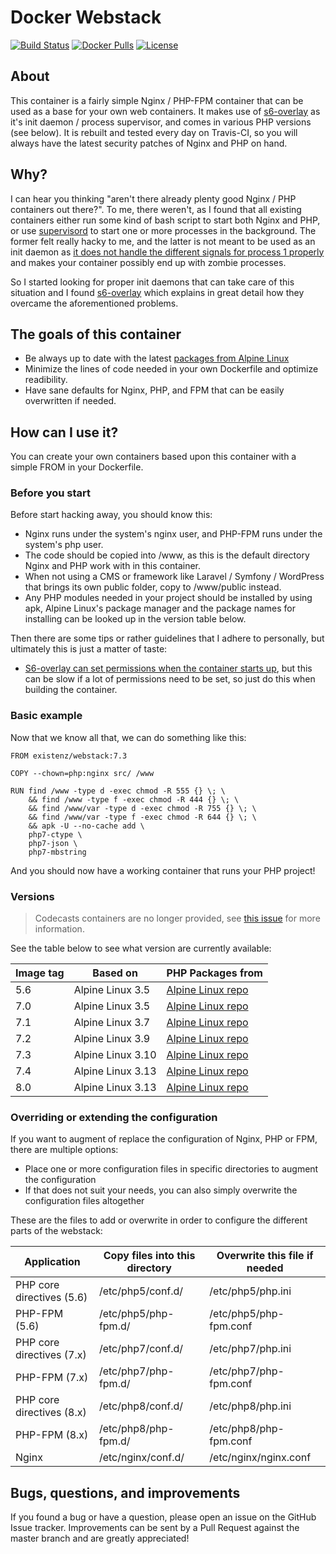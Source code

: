 # Docker Webstack

[![Build Status](https://img.shields.io/github/workflow/status/eXistenZNL/Docker-Webstack/Build%20containers?style=flat-square)](https://github.com/eXistenZNL/Docker-Webstack/actions) [![Docker Pulls](https://img.shields.io/docker/pulls/existenz/webstack.svg?style=flat-square)](https://hub.docker.com/r/existenz/webstack/) [![License](https://img.shields.io/github/license/existenznl/docker-webstack.svg?style=flat-square)](https://github.com/eXistenZNL/Docker-Webstack/blob/master/LICENSE)

## About

This container is a fairly simple Nginx / PHP-FPM container that can be used as a base for your own web containers. It makes use of [s6-overlay](https://github.com/just-containers/s6-overlay) as it's init daemon / process supervisor, and comes in various PHP versions (see below). It is rebuilt and tested every day on Travis-CI, so you will always have the latest security patches of Nginx and PHP on hand.

## Why?

I can hear you thinking "aren't there already plenty good Nginx / PHP containers out there?".
To me, there weren't, as I found that all existing containers either run some kind of bash script to start both Nginx and PHP, or use [supervisord](http://supervisord.org/) to start one or more processes in the background.
The former felt really hacky to me, and the latter is not meant to be used as an init daemon as [it does not handle the different signals for process 1 properly](https://blog.phusion.nl/2015/01/20/docker-and-the-pid-1-zombie-reaping-problem/) and makes your container possibly end up with zombie processes.

So I started looking for proper init daemons that can take care of this situation and I found [s6-overlay](https://github.com/just-containers/s6-overlay) which explains in great detail how they overcame the aforementioned problems.

## The goals of this container

- Be always up to date with the latest [packages from Alpine Linux](https://pkgs.alpinelinux.org/packages)
- Minimize the lines of code needed in your own Dockerfile and optimize readibility.
- Have sane defaults for Nginx, PHP, and FPM that can be easily overwritten if needed.

## How can I use it?

You can create your own containers based upon this container with a simple FROM in your Dockerfile.

### Before you start

Before start hacking away, you should know this:
- Nginx runs under the system's nginx user, and PHP-FPM runs under the system's php user.
- The code should be copied into /www, as this is the default directory Nginx and PHP work with in this container.
- When not using a CMS or framework like Laravel / Symfony / WordPress that brings its own public folder, copy to /www/public instead.
- Any PHP modules needed in your project should be installed by using apk, Alpine Linux's package manager and the package names for installing can be looked up in the version table below.

Then there are some tips or rather guidelines that I adhere to personally, but ultimately this is just a matter of taste:
- [S6-overlay can set permissions when the container starts up](https://github.com/just-containers/s6-overlay#fixing-ownership--permissions), but this can be slow if a lot of permissions need to be set, so just do this when building the container.

### Basic example

Now that we know all that, we can do something like this:
```
FROM existenz/webstack:7.3

COPY --chown=php:nginx src/ /www

RUN find /www -type d -exec chmod -R 555 {} \; \
    && find /www -type f -exec chmod -R 444 {} \; \
    && find /www/var -type d -exec chmod -R 755 {} \; \
    && find /www/var -type f -exec chmod -R 644 {} \; \
    && apk -U --no-cache add \
    php7-ctype \
    php7-json \
    php7-mbstring
```
And you should now have a working container that runs your PHP project!

### Versions

> Codecasts containers are no longer provided, see [this issue](https://github.com/codecasts/php-alpine/issues/131) for more information.

See the table below to see what version are currently available:

| Image tag     | Based on          | PHP Packages from                                                                 |
|---------------|-------------------|-----------------------------------------------------------------------------------|
| 5.6           | Alpine Linux 3.5  | [Alpine Linux repo](https://pkgs.alpinelinux.org/packages?name=php5*&branch=v3.5) |
| 7.0           | Alpine Linux 3.5  | [Alpine Linux repo](https://pkgs.alpinelinux.org/packages?name=php7*&branch=v3.5) |
| 7.1           | Alpine Linux 3.7  | [Alpine Linux repo](https://pkgs.alpinelinux.org/packages?name=php7*&branch=v3.7) |
| 7.2           | Alpine Linux 3.9  | [Alpine Linux repo](https://pkgs.alpinelinux.org/packages?name=php7*&branch=v3.8) |
| 7.3           | Alpine Linux 3.10 | [Alpine Linux repo](https://pkgs.alpinelinux.org/packages?name=php7*&branch=v3.10)|
| 7.4           | Alpine Linux 3.13 | [Alpine Linux repo](https://pkgs.alpinelinux.org/packages?name=php7*&branch=v3.13)|
| 8.0           | Alpine Linux 3.13 | [Alpine Linux repo](https://pkgs.alpinelinux.org/packages?name=php8*&branch=v3.13)|

### Overriding or extending the configuration

If you want to augment of replace the configuration of Nginx, PHP or FPM, there are multiple options:
- Place one or more configuration files in specific directories to augment the configuration
- If that does not suit your needs, you can also simply overwrite the configuration files altogether

These are the files to add or overwrite in order to configure the different parts of the webstack:

| Application               | Copy files into this directory | Overwrite this file if needed |
|---------------------------|--------------------------------|-------------------------------|
| PHP core directives (5.6) | /etc/php5/conf.d/              | /etc/php5/php.ini             |
| PHP-FPM (5.6)             | /etc/php5/php-fpm.d/           | /etc/php5/php-fpm.conf        |
| PHP core directives (7.x) | /etc/php7/conf.d/              | /etc/php7/php.ini             |
| PHP-FPM (7.x)             | /etc/php7/php-fpm.d/           | /etc/php7/php-fpm.conf        |
| PHP core directives (8.x) | /etc/php8/conf.d/              | /etc/php8/php.ini             |
| PHP-FPM (8.x)             | /etc/php8/php-fpm.d/           | /etc/php8/php-fpm.conf        |
| Nginx                     | /etc/nginx/conf.d/             | /etc/nginx/nginx.conf         |

## Bugs, questions, and improvements

If you found a bug or have a question, please open an issue on the GitHub Issue tracker.
Improvements can be sent by a Pull Request against the master branch and are greatly appreciated!
